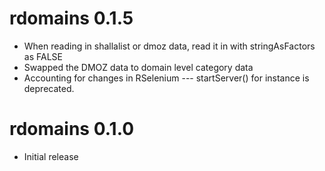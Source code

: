 # rdomains 0.1.5

* When reading in shallalist or dmoz data, read it in with stringAsFactors as FALSE
* Swapped the DMOZ data to domain level category data
* Accounting for changes in RSelenium --- startServer() for instance is deprecated.

# rdomains 0.1.0

* Initial release
